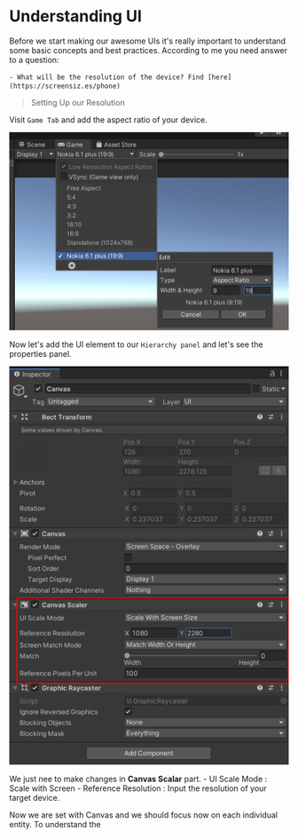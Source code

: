 # Understanding UI

Before we start making our awesome UIs it's really important to understand some basic concepts and best practices. According to me you need answer to a question:

    - What will be the resolution of the device? Find [here](https://screensiz.es/phone)

> Setting Up our Resolution

Visit `Game Tab` and add the aspect ratio of your device.

![Set](img/Aspect_Ratio.png)

Now let's add the UI element to our `Hierarchy panel` and let's see the properties panel.

![Inspection](img/Insp.png)

We just nee to make changes in **Canvas Scalar** part.
    - UI Scale Mode : Scale with Screen
    - Reference Resolution : Input the resolution of your target device.

Now we are set with Canvas and we should focus now on each individual entity. To understand the 